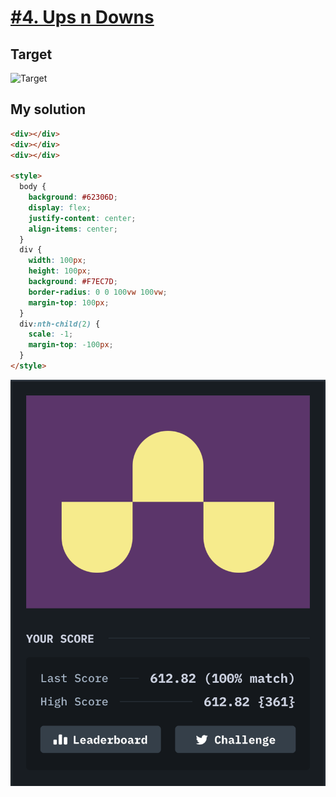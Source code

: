 # [#4. Ups n Downs](https://cssbattle.dev/play/4)

## Target

![Target](https://cssbattle.dev/targets/4@2x.png)

## My solution

```html
<div></div>
<div></div>
<div></div>

<style>
  body {
    background: #62306D;
    display: flex;
    justify-content: center;
    align-items: center;
  }
  div {
    width: 100px;
    height: 100px;
    background: #F7EC7D;
    border-radius: 0 0 100vw 100vw;
    margin-top: 100px;
  }
  div:nth-child(2) {
    scale: -1;
    margin-top: -100px;
  }
</style>
```

![Solution](/images/4-ups-n-downs.png)
